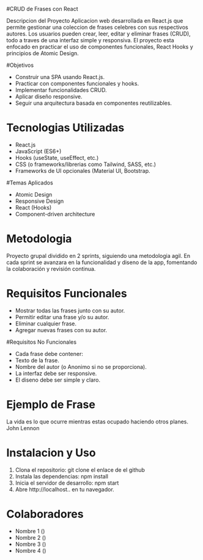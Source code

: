 #CRUD de Frases con React

 Descripcion del Proyecto
 Aplicacion web desarrollada en React.js que permite gestionar una coleccion de frases celebres con
 sus respectivos autores. 
 Los usuarios pueden crear, leer, editar y eliminar frases (CRUD), todo a traves de una interfaz
 simple y responsiva. 
 El proyecto esta enfocado en practicar el uso de componentes funcionales, React Hooks y
 principios de Atomic Design.

#Objetivos
- Construir una SPA usando React.js.
- Practicar con componentes funcionales y hooks.
- Implementar funcionalidades CRUD.
- Aplicar diseño responsive.
- Seguir una arquitectura basada en componentes reutilizables.
  
# Tecnologias Utilizadas
- React.js
- JavaScript (ES6+)
- Hooks (useState, useEffect, etc.)
- CSS (o frameworks/librerias como Tailwind, SASS, etc.)
- Frameworks de UI opcionales (Material UI, Bootstrap.

#Temas Aplicados
- Atomic Design
- Responsive Design
- React (Hooks)
- Component-driven architecture

# Metodologia
 Proyecto grupal dividido en 2 sprints, siguiendo una metodologia agil. En cada sprint se avanzara
 en la funcionalidad y diseno de la app, fomentando la colaboración y revisión continua.

 # Requisitos Funcionales
 - Mostrar todas las frases junto con su autor.
 - Permitir editar una frase y/o su autor.
 - Eliminar cualquier frase.
 - Agregar nuevas frases con su autor.

 #Requisitos No Funcionales
 - Cada frase debe contener:
 - Texto de la frase.
 - Nombre del autor (o Anonimo si no se proporciona).
 - La interfaz debe ser responsive.
 - El diseno debe ser simple y claro.

 # Ejemplo de Frase
 La vida es lo que ocurre mientras estas ocupado haciendo otros planes.
 John Lennon

 # Instalacion y Uso
 1. Clona el repositorio:
   git clone el enlace de el github
 2. Instala las dependencias:
   npm install
 3. Inicia el servidor de desarrollo:
   npm start
 4. Abre http://localhost.. en tu navegador.

# Colaboradores
- Nombre 1 ()
- Nombre 2 ()
- Nombre 3 ()
- Nombre 4 ()

 
